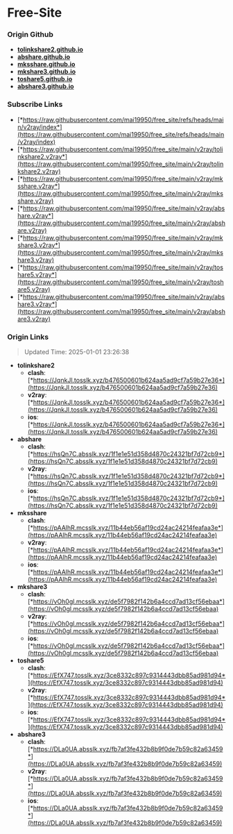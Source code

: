 # Free-Site

### Origin Github

- [**tolinkshare2.github.io**](https://github.com/tolinkshare2/tolinkshare2.github.io)
- [**abshare.github.io**](https://github.com/abshare/abshare.github.io)
- [**mksshare.github.io**](https://github.com/mksshare/mksshare.github.io)
- [**mkshare3.github.io**](https://github.com/mkshare3/mkshare3.github.io)
- [**toshare5.github.io**](https://github.com/toshare5/toshare5.github.io)
- [**abshare3.github.io**](https://github.com/abshare3/abshare3.github.io)

### Subscribe Links

- [*https://raw.githubusercontent.com/mai19950/free_site/refs/heads/main/v2ray/index*](https://raw.githubusercontent.com/mai19950/free_site/refs/heads/main/v2ray/index)
- [*https://raw.githubusercontent.com/mai19950/free_site/main/v2ray/tolinkshare2.v2ray*](https://raw.githubusercontent.com/mai19950/free_site/main/v2ray/tolinkshare2.v2ray)
- [*https://raw.githubusercontent.com/mai19950/free_site/main/v2ray/mksshare.v2ray*](https://raw.githubusercontent.com/mai19950/free_site/main/v2ray/mksshare.v2ray)
- [*https://raw.githubusercontent.com/mai19950/free_site/main/v2ray/abshare.v2ray*](https://raw.githubusercontent.com/mai19950/free_site/main/v2ray/abshare.v2ray)
- [*https://raw.githubusercontent.com/mai19950/free_site/main/v2ray/mkshare3.v2ray*](https://raw.githubusercontent.com/mai19950/free_site/main/v2ray/mkshare3.v2ray)
- [*https://raw.githubusercontent.com/mai19950/free_site/main/v2ray/toshare5.v2ray*](https://raw.githubusercontent.com/mai19950/free_site/main/v2ray/toshare5.v2ray)
- [*https://raw.githubusercontent.com/mai19950/free_site/main/v2ray/abshare3.v2ray*](https://raw.githubusercontent.com/mai19950/free_site/main/v2ray/abshare3.v2ray)

### Origin Links

> Updated Time: 2025-01-01 23:26:38

- **tolinkshare2**
  - **clash**: [*https://JqnkJl.tosslk.xyz/b476500601b624aa5ad9cf7a59b27e36*](https://JqnkJl.tosslk.xyz/b476500601b624aa5ad9cf7a59b27e36)
  - **v2ray**: [*https://JqnkJl.tosslk.xyz/b476500601b624aa5ad9cf7a59b27e36*](https://JqnkJl.tosslk.xyz/b476500601b624aa5ad9cf7a59b27e36)
  - **ios**: [*https://JqnkJl.tosslk.xyz/b476500601b624aa5ad9cf7a59b27e36*](https://JqnkJl.tosslk.xyz/b476500601b624aa5ad9cf7a59b27e36)
- **abshare**
  - **clash**: [*https://hsQn7C.absslk.xyz/1f1e1e51d358d4870c24321bf7d72cb9*](https://hsQn7C.absslk.xyz/1f1e1e51d358d4870c24321bf7d72cb9)
  - **v2ray**: [*https://hsQn7C.absslk.xyz/1f1e1e51d358d4870c24321bf7d72cb9*](https://hsQn7C.absslk.xyz/1f1e1e51d358d4870c24321bf7d72cb9)
  - **ios**: [*https://hsQn7C.absslk.xyz/1f1e1e51d358d4870c24321bf7d72cb9*](https://hsQn7C.absslk.xyz/1f1e1e51d358d4870c24321bf7d72cb9)
- **mksshare**
  - **clash**: [*https://pAAlhR.mcsslk.xyz/11b44eb56af19cd24ac24214feafaa3e*](https://pAAlhR.mcsslk.xyz/11b44eb56af19cd24ac24214feafaa3e)
  - **v2ray**: [*https://pAAlhR.mcsslk.xyz/11b44eb56af19cd24ac24214feafaa3e*](https://pAAlhR.mcsslk.xyz/11b44eb56af19cd24ac24214feafaa3e)
  - **ios**: [*https://pAAlhR.mcsslk.xyz/11b44eb56af19cd24ac24214feafaa3e*](https://pAAlhR.mcsslk.xyz/11b44eb56af19cd24ac24214feafaa3e)
- **mkshare3**
  - **clash**: [*https://vOh0gl.mcsslk.xyz/de5f7982f142b6a4ccd7ad13cf56ebaa*](https://vOh0gl.mcsslk.xyz/de5f7982f142b6a4ccd7ad13cf56ebaa)
  - **v2ray**: [*https://vOh0gl.mcsslk.xyz/de5f7982f142b6a4ccd7ad13cf56ebaa*](https://vOh0gl.mcsslk.xyz/de5f7982f142b6a4ccd7ad13cf56ebaa)
  - **ios**: [*https://vOh0gl.mcsslk.xyz/de5f7982f142b6a4ccd7ad13cf56ebaa*](https://vOh0gl.mcsslk.xyz/de5f7982f142b6a4ccd7ad13cf56ebaa)
- **toshare5**
  - **clash**: [*https://EfX747.tosslk.xyz/3ce8332c897c9314443dbb85ad981d94*](https://EfX747.tosslk.xyz/3ce8332c897c9314443dbb85ad981d94)
  - **v2ray**: [*https://EfX747.tosslk.xyz/3ce8332c897c9314443dbb85ad981d94*](https://EfX747.tosslk.xyz/3ce8332c897c9314443dbb85ad981d94)
  - **ios**: [*https://EfX747.tosslk.xyz/3ce8332c897c9314443dbb85ad981d94*](https://EfX747.tosslk.xyz/3ce8332c897c9314443dbb85ad981d94)
- **abshare3**
  - **clash**: [*https://DLa0UA.absslk.xyz/fb7af3fe432b8b9f0de7b59c82a63459*](https://DLa0UA.absslk.xyz/fb7af3fe432b8b9f0de7b59c82a63459)
  - **v2ray**: [*https://DLa0UA.absslk.xyz/fb7af3fe432b8b9f0de7b59c82a63459*](https://DLa0UA.absslk.xyz/fb7af3fe432b8b9f0de7b59c82a63459)
  - **ios**: [*https://DLa0UA.absslk.xyz/fb7af3fe432b8b9f0de7b59c82a63459*](https://DLa0UA.absslk.xyz/fb7af3fe432b8b9f0de7b59c82a63459)
